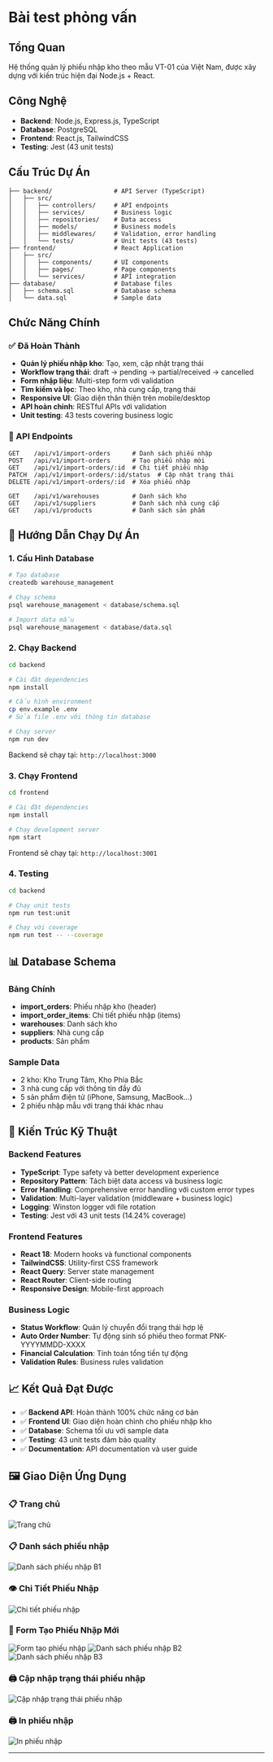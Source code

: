 # Bài test phỏng vấn

## Tổng Quan
Hệ thống quản lý phiếu nhập kho theo mẫu VT-01 của Việt Nam, được xây dựng với kiến trúc hiện đại Node.js + React.


## Công Nghệ
- **Backend**: Node.js, Express.js, TypeScript
- **Database**: PostgreSQL
- **Frontend**: React.js, TailwindCSS
- **Testing**: Jest (43 unit tests)

## Cấu Trúc Dự Án
```
├── backend/                 # API Server (TypeScript)
│   ├── src/
│   │   ├── controllers/     # API endpoints
│   │   ├── services/        # Business logic
│   │   ├── repositories/    # Data access
│   │   ├── models/          # Business models
│   │   ├── middlewares/     # Validation, error handling
│   │   └── tests/           # Unit tests (43 tests)
├── frontend/                # React Application
│   ├── src/
│   │   ├── components/      # UI components
│   │   ├── pages/           # Page components
│   │   └── services/        # API integration
├── database/                # Database files
│   ├── schema.sql           # Database schema
│   └── data.sql             # Sample data
```

## Chức Năng Chính

### ✅ Đã Hoàn Thành
- **Quản lý phiếu nhập kho**: Tạo, xem, cập nhật trạng thái
- **Workflow trạng thái**: draft → pending → partial/received → cancelled
- **Form nhập liệu**: Multi-step form với validation
- **Tìm kiếm và lọc**: Theo kho, nhà cung cấp, trạng thái
- **Responsive UI**: Giao diện thân thiện trên mobile/desktop
- **API hoàn chỉnh**: RESTful APIs với validation
- **Unit testing**: 43 tests covering business logic

### 🎯 API Endpoints
```
GET    /api/v1/import-orders      # Danh sách phiếu nhập
POST   /api/v1/import-orders      # Tạo phiếu nhập mới
GET    /api/v1/import-orders/:id  # Chi tiết phiếu nhập
PATCH  /api/v1/import-orders/:id/status  # Cập nhật trạng thái
DELETE /api/v1/import-orders/:id  # Xóa phiếu nhập

GET    /api/v1/warehouses         # Danh sách kho
GET    /api/v1/suppliers          # Danh sách nhà cung cấp
GET    /api/v1/products           # Danh sách sản phẩm
```

## 🚀 Hướng Dẫn Chạy Dự Án

### 1. Cấu Hình Database
```bash
# Tạo database
createdb warehouse_management

# Chạy schema
psql warehouse_management < database/schema.sql

# Import data mẫu
psql warehouse_management < database/data.sql
```

### 2. Chạy Backend
```bash
cd backend

# Cài đặt dependencies
npm install

# Cấu hình environment
cp env.example .env
# Sửa file .env với thông tin database

# Chạy server
npm run dev
```
Backend sẽ chạy tại: `http://localhost:3000`

### 3. Chạy Frontend
```bash
cd frontend

# Cài đặt dependencies
npm install

# Chạy development server
npm start
```
Frontend sẽ chạy tại: `http://localhost:3001`

### 4. Testing
```bash
cd backend

# Chạy unit tests
npm run test:unit

# Chạy với coverage
npm run test -- --coverage
```

## 📊 Database Schema

### Bảng Chính
- **import_orders**: Phiếu nhập kho (header)
- **import_order_items**: Chi tiết phiếu nhập (items)
- **warehouses**: Danh sách kho
- **suppliers**: Nhà cung cấp
- **products**: Sản phẩm

### Sample Data
- 2 kho: Kho Trung Tâm, Kho Phía Bắc
- 3 nhà cung cấp với thông tin đầy đủ
- 5 sản phẩm điện tử (iPhone, Samsung, MacBook...)
- 2 phiếu nhập mẫu với trạng thái khác nhau

## 🔧 Kiến Trúc Kỹ Thuật

### Backend Features
- **TypeScript**: Type safety và better development experience
- **Repository Pattern**: Tách biệt data access và business logic
- **Error Handling**: Comprehensive error handling với custom error types
- **Validation**: Multi-layer validation (middleware + business logic)
- **Logging**: Winston logger với file rotation
- **Testing**: Jest với 43 unit tests (14.24% coverage)

### Frontend Features
- **React 18**: Modern hooks và functional components
- **TailwindCSS**: Utility-first CSS framework
- **React Query**: Server state management
- **React Router**: Client-side routing
- **Responsive Design**: Mobile-first approach

### Business Logic
- **Status Workflow**: Quản lý chuyển đổi trạng thái hợp lệ
- **Auto Order Number**: Tự động sinh số phiếu theo format PNK-YYYYMMDD-XXXX
- **Financial Calculation**: Tính toán tổng tiền tự động
- **Validation Rules**: Business rules validation

## 📈 Kết Quả Đạt Được
- ✅ **Backend API**: Hoàn thành 100% chức năng cơ bản
- ✅ **Frontend UI**: Giao diện hoàn chỉnh cho phiếu nhập kho
- ✅ **Database**: Schema tối ưu với sample data
- ✅ **Testing**: 43 unit tests đảm bảo quality
- ✅ **Documentation**: API documentation và user guide

## 🖼️ Giao Diện Ứng Dụng

### 📋 Trang chủ
![Trang chủ](./docs/images/Screenshot%202025-06-22%20at%2002.20.24.png)

### 📋 Danh sách phiếu nhập
![Danh sách phiếu nhập B1](./docs/images/Screenshot%202025-06-22%20at%2002.26.18.png)

### 👁️ Chi Tiết Phiếu Nhập
![Chi tiết phiếu nhập](docs/images/Screenshot%202025-06-22%20at%2002.24.50.png)

### 📝 Form Tạo Phiếu Nhập Mới
![Form tạo phiếu nhập](docs/images/Screenshot%202025-06-22%20at%2002.21.06.png)
![Danh sách phiếu nhập B2](./docs/images/Screenshot%202025-06-22%20at%2002.21.39.png)
![Danh sách phiếu nhập B3](./docs/images/Screenshot%202025-06-22%20at%2002.22.01.png)


### 🖨️ Cập nhập trạng thái phiếu nhập
![Cập nhập trạng thái phiếu nhập](docs/images/Screenshot%202025-06-22%20at%2002.51.58.png)


### 🖨️ In phiếu nhập
![In phiếu nhập](docs/images/Screenshot%202025-06-22%20at%2002.25.24.png)

---



